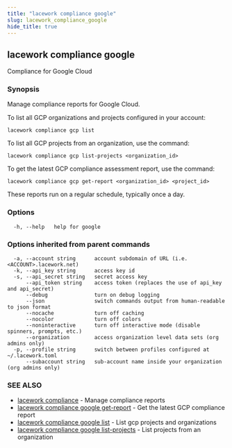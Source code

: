 ```yaml
---
title: "lacework compliance google"
slug: lacework_compliance_google
hide_title: true
---
```


## lacework compliance google

Compliance for Google Cloud

### Synopsis

Manage compliance reports for Google Cloud.

To list all GCP organizations and projects configured in your account:

    lacework compliance gcp list

To list all GCP projects from an organization, use the command:

    lacework compliance gcp list-projects <organization_id>

To get the latest GCP compliance assessment report, use the command:

    lacework compliance gcp get-report <organization_id> <project_id>

These reports run on a regular schedule, typically once a day.


### Options

```
  -h, --help   help for google
```

### Options inherited from parent commands

```
  -a, --account string      account subdomain of URL (i.e. <ACCOUNT>.lacework.net)
  -k, --api_key string      access key id
  -s, --api_secret string   secret access key
      --api_token string    access token (replaces the use of api_key and api_secret)
      --debug               turn on debug logging
      --json                switch commands output from human-readable to json format
      --nocache             turn off caching
      --nocolor             turn off colors
      --noninteractive      turn off interactive mode (disable spinners, prompts, etc.)
      --organization        access organization level data sets (org admins only)
  -p, --profile string      switch between profiles configured at ~/.lacework.toml
      --subaccount string   sub-account name inside your organization (org admins only)
```

### SEE ALSO

* [lacework compliance](lacework_compliance.md)	 - Manage compliance reports
* [lacework compliance google get-report](lacework_compliance_google_get-report.md)	 - Get the latest GCP compliance report
* [lacework compliance google list](lacework_compliance_google_list.md)	 - List gcp projects and organizations
* [lacework compliance google list-projects](lacework_compliance_google_list-projects.md)	 - List projects from an organization


